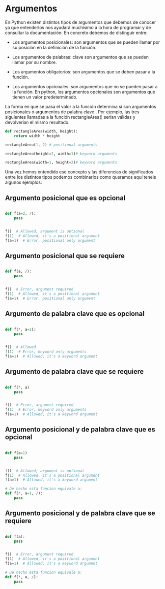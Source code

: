 # Argumentos

En Python existen distintos tipos de argumentos que debemos de conocer ya que entenderlos nos ayudará muchísimo a la hora de programar y de consultar la documentación. En concreto debemos de distinguir entre:

- Los argumentos posicionales: son argumentos que se pueden llamar por su posición en la definición de la función.

- Los argumentos de palabras: clave son argumentos que se pueden llamar por su nombre.

- Los argumentos obligatorios: son argumentos que se deben pasar a la función.

- Los argumentos opcionales: son argumentos que no se pueden pasar a la función. En python, los argumentos opcionales son argumentos que tienen un valor predeterminado.

La forma en que se pasa el valor a la función determina si son argumentos posicionales o argumentos de palabra clave .
Por ejemplo, las tres siguientes llamadas a la función rectangleArea() serían válidas y devolverían el mismo resultado.

```Python
def rectangleArea(width, height):
    return width * height

rectangleArea(1, 2) # positional arguments

rectangleArea(height=2, width=1)# keyword arguments

rectangleArea(width=1, height=2)# keyword arguments

```

Una vez hemos entendido ese concepto y las diferencias de significados entre los distintos tipos podemos combinarlos como queramos aquí teneis algunos ejemplos:

## Argumento posicional que es opcional

```Python

def f(a=2, /):
    pass


f()  # Allowed, argument is optional
f(1)  # Allowed, it's a positional argument
f(a=1)  # Error, positional only argument

```

## Argumento posicional que se requiere

```Python

def f(a, /):
    pass


f()  # Error, argument required
f(1)  # Allowed, it's a positional argument
f(a=1)  # Error, positional only argument

```

## Argumento de palabra clave que es opcional

```Python

def f(*, a=1):
    pass


f()  # Allowed
f(1)  # Error, keyword only arguments
f(a=1)  # Allowed, it's a keyword argument

```

## Argumento de palabra clave que se requiere

```Python

def f(*, a)
    pass


f()  # Error, argument required
f(1)  # Error, keyword only arguments
f(a=1)  # Allowed, it's a keyword argument

```

## Argumento posicional y de palabra clave que es opcional

```Python

def f(a=1)
    pass


f()  # Allowed, argument is optional
f(1)  # Allowed, it's a positional argument
f(a=1)  # Allowed, it's a keyword argument

# De hecho esta funcion equivale a:
def f(*, a=1, /):
    pass

```

## Argumento posicional y de palabra clave que se requiere

```Python

def f(a):
    pass


f()  # Error, argument required
f(1)  # Allowed, it's a positional argument
f(a=1)  # Allowed, it's a keyword argument

# De hecho esta funcion equivale a:
def f(*, a, /):
    pass

```